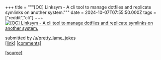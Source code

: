 +++
title = """[OC] Linksym - A cli tool to manage dotfiles and replicate symlinks on another system."""
date = 2024-10-07T07:55:50.000Z
tags = ["reddit","cli"]
+++
[![[OC] Linksym - A cli tool to manage dotfiles and replicate symlinks on another system.](https://external-preview.redd.it/c0qVJKuC2RL-u-Z14BHq7oL_1Ssv8RVyyp068eeW1FQ.jpg?width=640&crop=smart&auto=webp&s=e430b424c61dc70701df8644ba15ef7263ade923 "[OC] Linksym - A cli tool to manage dotfiles and replicate symlinks on another system.")](https://www.reddit.com/r/commandline/comments/1fy2drq/oc_linksym_a_cli_tool_to_manage_dotfiles_and/)

submitted by [/u/pretty\_lame\_jokes](https://www.reddit.com/user/pretty_lame_jokes)  
[\[link\]](https://github.com/SwayKh/linksym) [\[comments\]](https://www.reddit.com/r/commandline/comments/1fy2drq/oc_linksym_a_cli_tool_to_manage_dotfiles_and/)

[[source]](https://www.reddit.com/r/commandline/comments/1fy2drq/oc_linksym_a_cli_tool_to_manage_dotfiles_and/)
